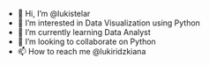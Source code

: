 - 👋 Hi, I’m @lukistelar
- 👀 I’m interested in Data Visualization using Python
- 🌱 I’m currently learning Data Analyst
- 💞️ I’m looking to collaborate on Python
- 📫 How to reach me @lukiridzkiana

<!---
lukistelar/lukistelar is a ✨ special ✨ repository because its `README.md` (this file) appears on your GitHub profile.
You can click the Preview link to take a look at your changes.
--->
